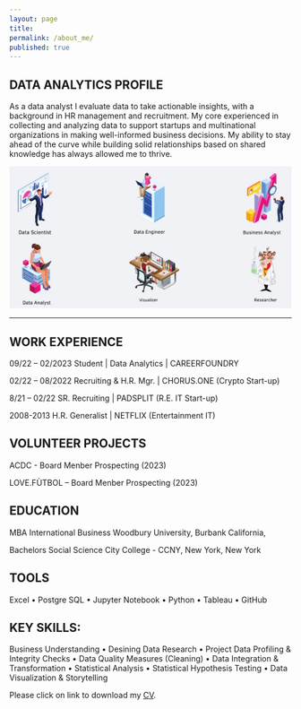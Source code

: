 ```yaml
---
layout: page
title:  
permalink: /about_me/
published: true
---
```



## DATA ANALYTICS PROFILE

As a data analyst I evaluate data to take actionable insights, with a background in HR management and recruitment. My core experienced in collecting and analyzing data to support startups and multinational organizations in making well-informed business decisions. My ability to stay ahead of the curve while building solid relationships based on shared knowledge has always allowed me to thrive.

![image](/images/Data_Science_Possible_Roles_fin.jpg)

---

## WORK EXPERIENCE


09/22 – 02/2023
Student | Data Analytics | CAREERFOUNDRY

02/22 – 08/2022
Recruiting & H.R. Mgr. | CHORUS.ONE (Crypto Start-up)
 
8/21 – 02/22
SR. Recruiting | PADSPLIT (R.E. IT Start-up)
 
2008-2013
H.R. Generalist | NETFLIX (Entertainment IT)

VOLUNTEER PROJECTS
---
ACDC - Board Menber Prospecting (2023)

LOVE.FÙTBOL – Board Menber Prospecting (2023)

EDUCATION
---
 
MBA International Business
Woodbury University, Burbank California,  

Bachelors Social Science
City College - CCNY, New York, New York

TOOLS
---
Excel •	Postgre SQL •	Jupyter Notebook •	Python •	Tableau •	GitHub

KEY SKILLS: 
---
Business Understanding •	Desining Data Research •	Project Data Profiling & Integrity Checks •	 Data Quality Measures (Cleaning) •	Data Integration & Transformation • Statistical Analysis •	Statistical Hypothesis Testing •	Data Visualization & Storytelling

Please click on link to download my [CV](https://github.com/senoel123/senoel123.github.io/raw/master/SEN_CV_7.pdf).






